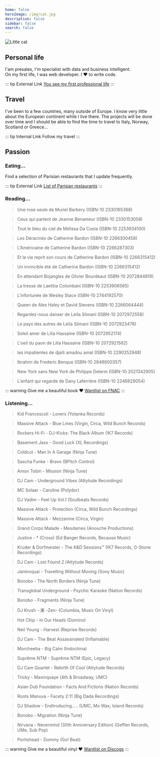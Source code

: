 ```yaml
---
home: false
heroImage: /img/cat.jpg
description: false
sidebar: false
search: false
---
```


<img :src="$withBase('/img/cat.jpg')" alt="Little cat">

## Personal life

I'am presales, I'm specialist with data and business intelligent. <br/>
On my first life, I was web developer. I ❤️ to write code.

<!--a :href="$withBase('/personal/')">Follow my life</a-->

::: tip External Link
[You see my first professional life](http://vincent.legeard.info/cv)
:::

## Travel

I've been to a few countries, many outside of Europe. I know very little about the European continent while I live there. The projects will be done over time and I should be able to find the time to travel to Italy, Norway, Scotland or Greece...

::: tip Internal Link
<a :href="$withBase('/travel/Maroc.html')">Follow my travel</a>
:::

## Passion

### Eating...

Find a selection of Parisian restaurants that I update frequently.

::: tip External Link
[List of Parisian restaurants](https://resto.rouquin.me/)
:::

### Reading...

>  Une rose seule de Muriel Barbery (ISBN-10 2330165366)

>  Ceux qui partent de Jeanne Benameur (ISBN-10 2330153058)

>  Tout le bleu du ciel de Mélissa Da Costa (ISBN-10 2253934100)

>  Les Déracinés de Catherine Bardon (ISBN-10 2266300458)

>  L'Américaine de Catherine Bardon (ISBN-10 2266287303)

>  Et la vie reprit son cours de Catherine Bardon (ISBN-10 2266315412)

>  Un invincible été de Catherine Bardon (ISBN-10 2266315412)

>  En attendant Bojangles de Olivier Bourdeaut (ISBN-10 2072844819)

>  La tresse de Laetitia Colombani (ISBN-10 2253906565)

>  L'infortunée de Wesley Stace (ISBN-10 2744192570)

>  Queen de Alex Haley et David Stevens (ISBN-10 2266064444)

>  Regardez-nous danser de Leïla Slimani (ISBN-10 2072972558)

>  Le pays des autres de Leïla Slimani (ISBN-10 2072923476)

>  Soleil amer de Lilia Hassaine (ISBN-10 2072952174)

>  L'oeil du paon de Lilia Hassaine (ISBN-10 2072921562)

>  les impatientes de djaïli amadou amal (ISBN-10 2290252948)

>  Ibrahim de Frederic Benque (ISBN-10 2848600357)

>  New York sans New York de Philippe Delerm (ISBN-10 2021342905)

>  L'enfant qui regarde de Dany Laferrière (ISBN-10 2246829054)

::: warning Give me a beautiful book ❤️
[Wantlist on FNAC](https://secure.fnac.com/wishlist/4ee4a918-3047-461c-85f9-9a6233d4fc08)
:::

### Listening...
	
> Kid Francescoli - Lovers 
(Yotanka Records)

> Massive Attack - Blue Lines
(Virgin, Circa, Wild Bunch Records)

> Rockers Hi-Fi - DJ-Kicks: The Black Album
(!K7 Records)

> Basement Jaxx - Good Luck
(XL Recordings)

> Coldcut - Man In A Garage
(Ninja Tune)

> Sascha Funke - Bravo
(BPitch Control)

> Amon Tobin - Mission
(Ninja Tune)

> DJ Cam - Underground Vibes
(Attytude Recordings)

> MC Solaar - Caroline
(Polydor)

> DJ Vadim - Feel Up Vol.1
(Soulbeats Records)

> Massive Attack - Protection
(Circa,  Wild Bunch Recordings)

> Massive Attack - Mezzanine
(Circa, Virgin)

> Grand Corps Malade - Mesdames
(Anouche Productions)

> Justice - † (Cross)
(Ed Banger Records, Because Music)
	
> Kruder & Dorfmeister - The K&D Sessions™
(!K7 Records, G-Stone Recordings)

> DJ Cam - Lost Found 2
(Attytude Records)

> Jamiroquai - Travelling Without Moving
(Sony Music)

> Bonobo - The North Borders
(Ninja Tune)

> Transglobal Underground - Psychic Karaoke
(Nation Records)

> Bonobo - Fragments
(Ninja Tune)

> DJ Krush - 漸 -Zen-
(Columbia, Music On Vinyl)

> Hot Chip - In Our Heads
(Domino)

> Neil Young - Harvest
(Reprise Records)

> DJ Cam - The Beat Assassinated
(Inflamable)

> Morcheeba - Big Calm
(Indochina)

> Suprême NTM - Suprême NTM
(Epic, Legacy)

> DJ Cam Quartet - Rebirth Of Cool
(Attytude Records)

> Tricky - Maxinquaye
(4th & Broadway, UMC)

> Asian Dub Foundation - Facts And Fictions
(Nation Records)

> Roots Manuva - Facety 2:11
(Big Dada Recordings)

> DJ Shadow - Endtroducing.....
(UMC, Mo Wax, Island Records)

> Bonobo - Migration
(Ninja Tune)

> Nirvana - Nevermind (30th Anniversary Edition)
(Geffen Records, UMe, Sub Pop) 

> Portishead - Dummy
(Go! Beat)

::: warning Give me a beautiful vinyl ❤️
[Wantlist on Discogs](https://www.discogs.com/fr/wantlist?user=magikcypress)
:::
